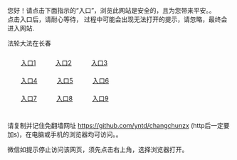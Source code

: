 您好！请点击下面指示的“入口”，浏览此网站是安全的，且为您带来平安。。 <br/>
点击入口后，请耐心等待， 过程中可能会出现无法打开的提示，请忽略，最终会进入网站. </br>

法轮大法在长春<br/>
<div style="padding:10px"><a style="margin:20px" target="_blank" href="https://d1p2hx9hgkc9v3.cloudfront.net/2Qpsp?fwtwen" id="ccLink1" rel="nofollow">入口1</a> <a target="_blank" style="margin:20px" href="https://d1hv93e8jczkcr.cloudfront.net/2Qpsp?qibdsyxt" id="ccLink2" rel="nofollow">入口2</a> <a style="margin:20px" target="_blank" href="https://d2qix8n667rtpk.cloudfront.net/2Qpsp?jsixkux" id="ccLink3" rel="nofollow">入口3</a></div>

<div style="padding:10px" ><a style="margin:20px" target="_blank" href="https://d1p2hx9hgkc9v3.cloudfront.net/2Qpsp?fwtwen" id="ccLink4" rel="nofollow">入口4</a> <a style="margin:20px" href="https://d1hv93e8jczkcr.cloudfront.net/2Qpsp?qibdsyxt" target="_blank" id="ccLink5" rel="nofollow">入口5</a> <a style="margin:20px" href="https://d2qix8n667rtpk.cloudfront.net/2Qpsp?jsixkux" target="_blank" id="ccLink6" rel="nofollow">入口6</a></div>

<div style="padding:10px"><a style="margin:20px" target="_blank" href="https://d1p2hx9hgkc9v3.cloudfront.net/2Qpsp?fwtwen" id="ccLink7" rel="nofollow">入口7</a> <a style="margin:20px" href="https://d1hv93e8jczkcr.cloudfront.net/2Qpsp?qibdsyxt" target="_blank" id="ccLink8" rel="nofollow">入口8</a> <a style="margin:20px" target="_blank" href="https://d2qix8n667rtpk.cloudfront.net/2Qpsp?jsixkux" id="ccLink9" rel="nofollow">入口9</a></div>

<br/>



请复制并记住免翻墙网址 https://github.com/yntd/changchunzx (http后一定要加s)，在电脑或手机的浏览器均可访问。。<br/>

微信如提示停止访问该网页，须先点击右上角，选择浏览器打开。
